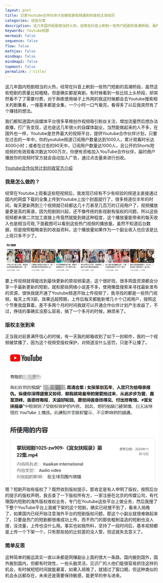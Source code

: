 ```yaml
---
layout: post
title: 记录Youtube合作伙伴计划做短剧视频遇到的版权主张经历
categories: 经验分享
description: 这几年国内短剧相当的火热，经常在抖音上刷到一些热门短剧的高潮桥段，虽然这些短剧的质量比较粗糙，但是确实都是爽剧，有时候看到一些比较上头桥段，却突然看不了了需要付费，对于熟练使用梯子上外网的我这时候都会去Youtube搜索相关的剧集看，一搜基本都是全集，一个小时一口气看完，看得多了以后我突然有了个赚钱的想法。
keywords: Youtube短剧
mermaid: false
sequence: false
flow: false
mathjax: false
mindmap: false
mindmap2: false
topmost: false
permalink: /:title/
---
```


这几年国内短剧相当的火热，经常在抖音上刷到一些热门短剧的高潮桥段，虽然这些短剧的质量比较粗糙，但是确实都是爽剧，有时候看到一些比较上头桥段，却突然看不了了需要付费，对于熟练使用梯子上外网的我这时候都会去Youtube搜索相关的剧集看，一搜基本都是全集，一个小时一口气看完，看得多了以后我突然有了个赚钱的想法。

我们都知道国内自媒体平台很多草根创作视频吸引粉丝关注，增加流量然后想办法直播，打广告变现，这也是这几年很火的自媒体副业，当然能做起来的人不多，在国外也一样，Youtube是世界最大的视频平台，提供Youtube合作伙伴计划，只要在过去的一年中，你的youtube频道订阅用户数量达到1000人，累计观看时长达4000小时；或者在过去的90天中，订阅用户数量达1000人，且公开的Shorts短视频的有效观看次数达1000万次，你便有资格加入YouTube合作伙伴，届时用户播放你的视频时官方就会自动加入广告，通过点击量来进行创收。

[Youtube合作伙伴计划创收官方介绍](https://support.google.com/youtube/answer/72857?hl=zh-Hans)

### 我是怎么做的？

经常在Youtube上观看这些短视频后，我发现已经有不少有经验的频道主直接通过国内的网盘下载的全集上传到Youtube上加个封面就行了，很多频道仅半年的时间，每天更新两到三个视频就已经都达几十万甚至几百万的订阅用户了，视频播放量更是高的离谱，因为短剧刚兴起，还不像传统的影视剧有版权的问题，所以这些视频都未做二次加工直接上传竟然就能到做这种程度，这个播放量能带来的每天收入也是相当可观,下面截图可以看到这些热门视频的播放量。虽然不知道后台数据，但是按照粗略查到的收益资料，这个播放量如果作为一个副业收入也应该是比上班只多不少了。

![hotshortvideo](/images/posts/duanju/hotvideo.png)

要上传视频就得能找到最快更新的原视频渠道，这个很好找，很多网盘资源都会分享一手最新更新的短剧，就和那些网络小说差不多，使用懒盘搜索来寻找最新发布的资源，很快我就开通了Youtube频道开始上传视频了，我寻找的都是一些热门视频，每天上传3部，效果远超预期，上传后每天都能新增几十个订阅用户，按照这个节奏我盘算着，差不多两个月的时间我就可以开通合作伙伴计划产生收益了，不过，挣钱的事确实没那么容易，搞了一个多月的时候，麻烦来了。

### 版权主张到来

正当我对前景满怀信心的时候，有一天我的邮箱收到了如下一封邮件，我的一个视频被禁播了，因为这个视频受版权保护，对频道没什么惩罚，只是不让播了。

![banquanzhuzhang](/images/posts/duanju/duanjunxiajia.png)

嗯？短剧开始有版权了？既然收到版权提示，那肯定是有人申明了版权，按照后台的提示的版权声明，我去查了一下版权所有方，一家注册在北京的传媒公司，有代理国内短剧的海外版权维权业务，专门在Youtube这些平台上做业务，然后我搜了下整个YouTube平台上我被下架的这个短剧，确实已经搜不到了，看来入局晚了，如果国内已经开始注意海外平台的短剧版权问题，那这个小副业就很难做起来了，只要是热门的短剧都很难成功上传，而不热门的那些粗制滥造的短剧也没人搜，没流量，上传也没什么用。事实也如我所料，坚持了一段时间后，基本视频都是上传一个下架一个，只有那些拍的比较差的没人管，但这就失去意义了。

### 简单反思

这种简单的搬运其实一直以来都是网赚副业上面的很大一条路，国内搬到国外，国外搬到国内，但都有时效性，一些头脑灵活，见识广的人他们能很容易抓住这样的机会，有时候短短时间就能暴富，如果入局晚了，就错过了窗口期，但这种类似的机会永远都存在，未来还是需要保持敏感，能更早的参与进来。

  






